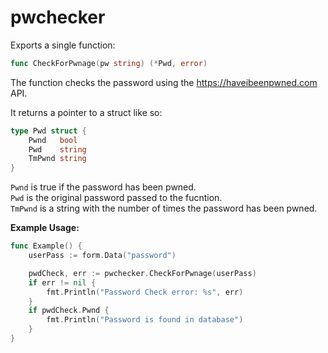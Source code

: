 # pwchecker

Exports a single function:

```go
func CheckForPwnage(pw string) (*Pwd, error)
```

The function checks the password using the https://haveibeenpwned.com API.

It returns a pointer to a struct like so:

```go
type Pwd struct {
	Pwnd   bool
	Pwd    string
	TmPwnd string
}
```

`Pwnd` is true if the password has been pwned. <br>
`Pwd` is the original password passed to the fucntion. <br>
`TmPwnd` is a string with the number of times the password has been pwned.

**Example Usage:**
```go
func Example() {
	userPass := form.Data("password")

	pwdCheck, err := pwchecker.CheckForPwnage(userPass)
	if err != nil {
		fmt.Println("Password Check error: %s", err)
	}
	if pwdCheck.Pwnd {
		fmt.Println("Password is found in database")
	}
}
```